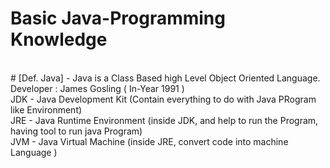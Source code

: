 # Basic Java-Programming Knowledge
<br>
# [Def. Java] - Java is a Class Based high Level Object Oriented Language.
<br>
Developer : James Gosling ( In-Year 1991 )
<br>
JDK - Java Development Kit (Contain everything to do with Java PRogram like Environment)
<br>
JRE - Java Runtime Environment (inside JDK, and help to run the Program, having tool to run java Program)
<br>
JVM - Java Virtual Machine (inside JRE, convert code into machine Language )
